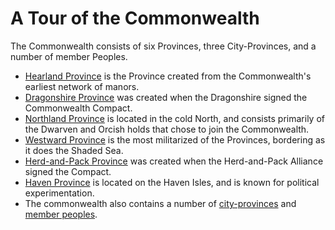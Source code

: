 # A Tour of the Commonwealth

The Commonwealth consists of six Provinces, three City-Provinces, and a number of member Peoples.

- [Hearland Province](04.1-heartland-province.md) is the Province created from the Commonwealth's earliest network of manors.
- [Dragonshire Province](04.2-dragonshire-province.md) was created when the Dragonshire signed the Commonwealth Compact.
- [Northland Province](04.3-northland-province.md) is located in the cold North, and consists primarily of the Dwarven and Orcish holds that chose to join the Commonwealth.
- [Westward Province](04.4-westward-province.md) is the most militarized of the Provinces, bordering as it does the Shaded Sea.
- [Herd-and-Pack Province](04.5-herd-and-pack-province.md) was created when the Herd-and-Pack Alliance signed the Compact.
- [Haven Province](04.6-haven-province.md) is located on the Haven Isles, and is known for political experimentation.
- The commonwealth also contains a number of [city-provinces](04.7-city-states.md) and [member peoples](04.8-member-peoples.md).
